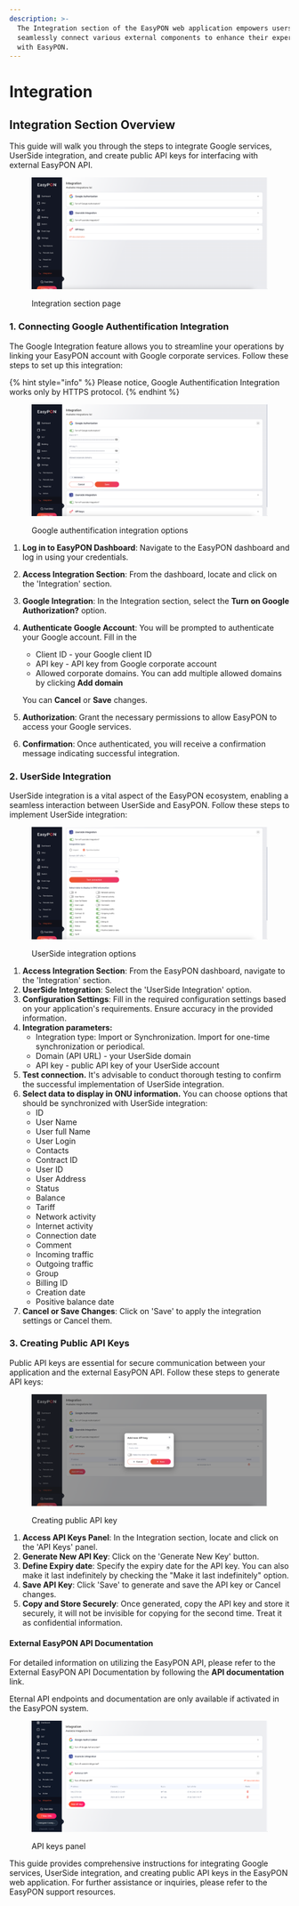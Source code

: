 ```yaml
---
description: >-
  The Integration section of the EasyPON web application empowers users to
  seamlessly connect various external components to enhance their experience
  with EasyPON.
---
```


# Integration

## **Integration Section Overview**

This guide will walk you through the steps to integrate Google services, UserSide integration, and create public API keys for interfacing with external EasyPON API.

<figure><img src="../.gitbook/assets/Screenshot 2023-10-04 at 12.30.29.png" alt=""><figcaption><p>Integration section page</p></figcaption></figure>

### **1. Connecting Google Authentification Integration**

The Google Integration feature allows you to streamline your operations by linking your EasyPON account with Google corporate services. Follow these steps to set up this integration:

{% hint style="info" %}
Please notice, Google Authentification Integration works only by HTTPS protocol.
{% endhint %}

<figure><img src="../.gitbook/assets/Screenshot 2023-10-04 at 12.30.35.png" alt=""><figcaption><p>Google authentification integration options</p></figcaption></figure>

1. **Log in to EasyPON Dashboard**: Navigate to the EasyPON dashboard and log in using your credentials.
2. **Access Integration Section**: From the dashboard, locate and click on the 'Integration' section.
3. **Google Integration**: In the Integration section, select the **Turn on Google Authorization?** option.
4.  **Authenticate Google Account**: You will be prompted to authenticate your Google account. Fill in the

    * Client ID - your Google client ID
    * API key - API key from Google corporate account
    * Allowed corporate domains. You can add multiple allowed domains by clicking  **Add domain**

    You can **Cancel** or **Save** changes.
5. **Authorization**: Grant the necessary permissions to allow EasyPON to access your Google services.
6. **Confirmation**: Once authenticated, you will receive a confirmation message indicating successful integration.

### **2. UserSide Integration**

UserSide integration is a vital aspect of the EasyPON ecosystem, enabling a seamless interaction between UserSide and EasyPON. Follow these steps to implement UserSide integration:

<figure><img src="../.gitbook/assets/Screenshot 2023-10-04 at 12.30.54.png" alt=""><figcaption><p>UserSide integration options</p></figcaption></figure>

1. **Access Integration Section**: From the EasyPON dashboard, navigate to the 'Integration' section.
2. **UserSide Integration**: Select the 'UserSide Integration' option.
3. **Configuration Settings**: Fill in the required configuration settings based on your application's requirements. Ensure accuracy in the provided information.
4. **Integration parameters:**
   * Integration type: Import or Synchronization. Import for one-time synchronization or periodical.&#x20;
   * Domain (API URL)  - your UserSide domain
   * API key - public API key of your UserSide account
5. **Test connection.** It's advisable to conduct thorough testing to confirm the successful implementation of UserSide integration.
6. **Select data to display in ONU information.** You can choose options that should be synchronized with UserSide integration:
   * ID
   * User Name
   * User full Name
   * User Login
   * Contacts
   * Contract ID
   * User ID
   * User Address
   * Status
   * Balance
   * Tariff
   * Network activity
   * Internet activity
   * Connection date
   * Comment
   * Incoming traffic
   * Outgoing traffic
   * Group
   * Billing ID
   * Creation date
   * Positive balance date
7. **Cancel or Save Changes**: Click on 'Save' to apply the integration settings or Cancel them.

### **3. Creating Public API Keys**

Public API keys are essential for secure communication between your application and the external EasyPON API. Follow these steps to generate API keys:

<figure><img src="../.gitbook/assets/Screenshot 2023-10-04 at 12.31.14.png" alt=""><figcaption><p>Creating public API key</p></figcaption></figure>

1. **Access API Keys Panel**: In the Integration section, locate and click on the 'API Keys' panel.
2. **Generate New API Key**: Click on the 'Generate New Key' button.
3. **Define Expiry date**: Specify the expiry date for the API key. You can also make it last indefinitely by checking the "Make it last indefinitely" option.
4. **Save API Key**: Click 'Save' to generate and save the API key or Cancel changes.
5. **Copy and Store Securely**: Once generated, copy the API key and store it securely, it will not be invisible for copying for the second time. Treat it as confidential information.

#### **External EasyPON API Documentation**

For detailed information on utilizing the EasyPON API, please refer to the External EasyPON API Documentation by following the **API documentation** link.

Eternal API endpoints and documentation are only available if activated in the EasyPON system.

<figure><img src="../.gitbook/assets/Screenshot 2023-11-22 at 22.37.56.png" alt=""><figcaption><p>API keys panel</p></figcaption></figure>

This guide provides comprehensive instructions for integrating Google services, UserSide integration, and creating public API keys in the EasyPON web application. For further assistance or inquiries, please refer to the EasyPON support resources.
